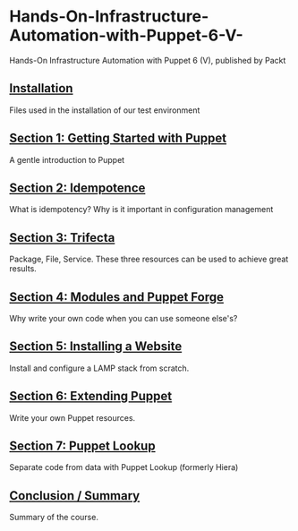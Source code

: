 # Hands-On-Infrastructure-Automation-with-Puppet-6-V-
Hands-On Infrastructure Automation with Puppet 6 (V), published by Packt 

## [Installation](install)
Files used in the installation of our test environment

## [Section 1: Getting Started with Puppet](section1)
A gentle introduction to Puppet

## [Section 2: Idempotence](section2)
What is idempotency? Why is it important in configuration management

## [Section 3: Trifecta](section3)
Package, File, Service.  These three resources can be used to achieve great results.

## [Section 4: Modules and Puppet Forge](section4)
Why write your own code when you can use someone else's?

## [Section 5: Installing a Website](section5)
Install and configure a LAMP stack from scratch.

## [Section 6: Extending Puppet](section6)
Write your own Puppet resources.

## [Section 7: Puppet Lookup](section7)
Separate code from data with Puppet Lookup (formerly Hiera)

## [Conclusion / Summary](summary)
Summary of the course.
